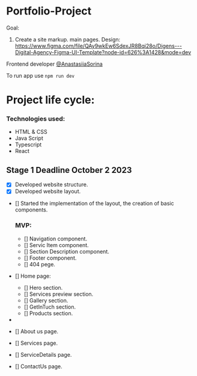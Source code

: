 # Portfolio-Project

Goal:

1. Create a site markup. main pages.
   Design: https://www.figma.com/file/QAy9wkEw6SdexJR8Bqi28o/Digens---Digital-Agency-Figma-UI-Template?node-id=626%3A1428&mode=dev

Frontend developer [@AnastasiiaSorina](https://github.com/AnastasiiaSorina)

To run app use
`npm run dev`

# Project life cycle:

### Technologies used:

- HTML & CSS
- Java Script
- Typescript
- React

## Stage 1 **Deadline October 2 2023**

- [x] Developed website structure.
- [x] Developed website layout.
- [] Started the implementation of the layout, the creation of basic components.
  ### MVP:
  - [] Navigation component.
  - [] Servic Item component.
  - [] Section Description component.
  - [] Footer component.
  - [] 404 pege.
  
- [] Home page:
    -  [] Hero section.
    -  [] Services preview section.
    -  [] Gallery section.
    -  [] GetInTuch section.
    -  [] Products section.
- 
- [] About us page.
- [] Services page.
- [] ServiceDetails page.
- [] ContactUs page.
